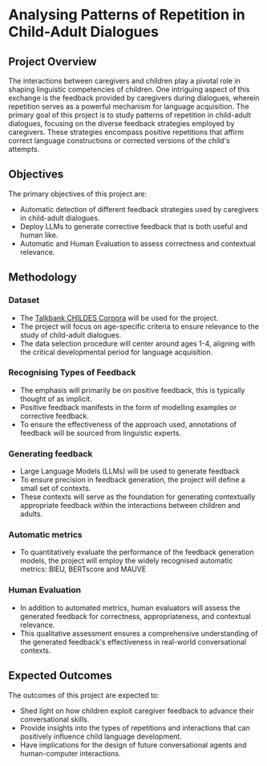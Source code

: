 # Analysing Patterns of Repetition in Child-Adult Dialogues

## Project Overview

The interactions between caregivers and children play a pivotal role in shaping linguistic competencies of children. One intriguing aspect of this exchange is the feedback provided by caregivers during dialogues, wherein repetition serves as a powerful mechanism for language acquisition. The primary goal of this project is to study patterns of repetition in child-adult dialogues, focusing on the diverse feedback strategies employed by caregivers. These strategies encompass positive repetitions that affirm correct language constructions or corrected versions of the child's attempts.

## Objectives

The primary objectives of this project are:
- Automatic detection of different feedback strategies used by caregivers in child-adult dialogues.
- Deploy LLMs to generate corrective feedback that is both useful and human like.
- Automatic and Human Evaluation to assess correctness and contextual relevance.

## Methodology

### Dataset 
- The [Talkbank CHILDES Corpora](https://childes.talkbank.org/access/) will be used for the project.
- The project will focus on age-specific criteria to ensure relevance to the study of child-adult dialogues.
- The data selection procedure will center around ages 1-4, aligning with the critical developmental period for language acquisition.

### Recognising Types of Feedback
- The emphasis will primarily be on positive feedback, this is typically thought of as implicit.
- Positive feedback manifests in the form of modelling examples or corrective feedback.
- To ensure the effectiveness of the approach used, annotations of feedback will be sourced from linguistic experts.

### Generating feedback
- Large Language Models (LLMs) will be used to generate feedback
- To ensure precision in feedback generation, the project will define a small set of contexts.
- These contexts will serve as the foundation for generating contextually appropriate feedback within the interactions between children and adults.

### Automatic metrics
- To quantitatively evaluate the performance of the feedback generation models, the project will employ the widely recognised automatic metrics: BlEU, BERTscore and MAUVE

### Human Evaluation
- In addition to automated metrics, human evaluators will assess the generated feedback for correctness, appropriateness, and contextual relevance.
- This qualitative assessment ensures a comprehensive understanding of the generated feedback's effectiveness in real-world conversational contexts.

## Expected Outcomes
The outcomes of this project are expected to:
- Shed light on how children exploit caregiver feedback to advance their conversational skills.
- Provide insights into the types of repetitions and interactions that can positively influence child language development.
- Have implications for the design of future conversational agents and human-computer interactions.
